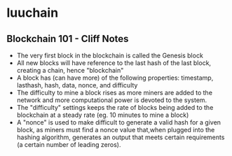 # luuchain

## Blockchain 101 - Cliff Notes
* The very first block in the blockchain is called the Genesis block
* All new blocks will have reference to the last hash of the last block, creating a chain, hence "blockchain"
* A block has (can have more) of the following properties: timestamp, lasthash, hash, data, nonce, and difficulty
* The difficulty to mine a block rises as more miners are added to the network and more computational power is devoted to the system. 
* The "difficulty" settings keeps the rate of blocks being added to the blockchain at a steady rate (eg. 10 minutes to mine a block)
* A "nonce" is used to make difficult to generate a valid hash for a given block, as miners must find a nonce value that,when plugged into the hashing algorithm, generates an output that meets certain requirements (a certain number of leading zeros).
